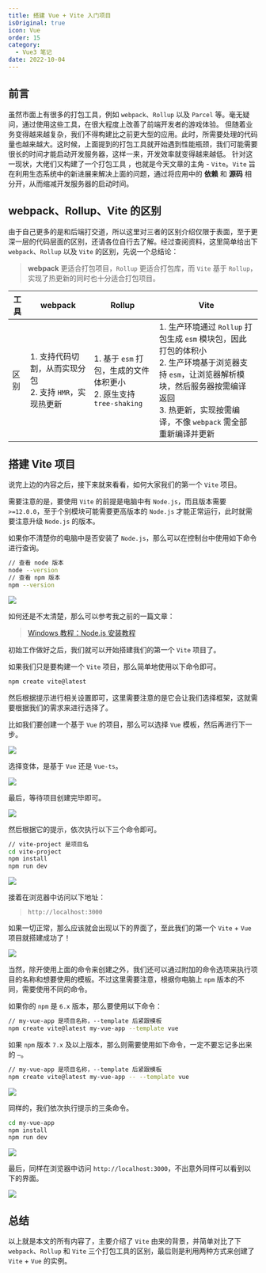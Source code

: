```yaml
---
title: 搭建 Vue + Vite 入门项目
isOriginal: true
icon: Vue
order: 15
category:
  - Vue3 笔记
date: 2022-10-04
---
```




## 前言

虽然市面上有很多的打包工具，例如 `webpack`、`Rollup` 以及 `Parcel` 等。毫无疑问，通过使用这些工具，在很大程度上改善了前端开发者的游戏体验。
但随着业务变得越来越复杂，我们不得构建比之前更大型的应用。此时，所需要处理的代码量也越来越大。这时候，上面提到的打包工具就开始遇到性能瓶颈，我们可能需要很长的时间才能启动开发服务器，这样一来，开发效率就变得越来越低。
针对这一现状，大佬们又构建了一个打包工具 ，也就是今天文章的主角 - `Vite`。`Vite` 旨在利用生态系统中的新进展来解决上面的问题，通过将应用中的 **依赖** 和 **源码** 相分开，从而缩减开发服务器的启动时间。
## webpack、Rollup、Vite 的区别
由于自己更多的是和后端打交道，所以这里对三者的区别介绍仅限于表面，至于更深一层的代码层面的区别，还请各位自行去了解。经过查阅资料，这里简单给出下 `webpack`、`Rollup` 以及 `Vite` 的区别，先说一个总结论：
> **webpack** 更适合打包项目，`Rollup` 更适合打包库，而 `Vite` 基于 `Rollup`，实现了热更新的同时也十分适合打包项目。



| 工具 | webpack                                                      | Rollup                                                                 | Vite                                                                                                                                                                                                              |
| ---- | ------------------------------------------------------------ | ---------------------------------------------------------------------- | ----------------------------------------------------------------------------------------------------------------------------------------------------------------------------------------------------------------- |
| 区别 | 1. 支持代码切割，从而实现分包<br />2. 支持 `HMR`，实现热更新 | 1. 基于 `esm` 打包，生成的文件体积更小<br />2. 原生支持 `tree-shaking` | 1. 生产环境通过 `Rollup` 打包生成 `esm` 模块包，因此打包的体积小<br />2. 生产环境基于浏览器支持 `esm`，让浏览器解析模块，然后服务器按需编译返回<br />3. 热更新，实现按需编译，不像 `webpack` 需全部重新编译并更新 |

## 搭建 Vite 项目

说完上边的内容之后，接下来就来看看，如何大家我们的第一个 `Vite` 项目。

需要注意的是，要使用 `Vite` 的前提是电脑中有 `Node.js`，而且版本需要 `>=12.0.0`，至于个别模块可能需要更高版本的 `Node.js` 才能正常运行，此时就需要注意升级 `Node.js` 的版本。

如果你不清楚你的电脑中是否安装了 `Node.js`，那么可以在控制台中使用如下命令进行查询。

```sh
// 查看 node 版本
node --version
// 查看 npm 版本
npm --version
```

![](https://img-blog.csdnimg.cn/1bcdad701ebf4452baed219fc83acede.png)

如何还是不太清楚，那么可以参考我之前的一篇文章：

>   [Windows 教程：Node.js 安装教程](https://cunyu1943.github.io/JavaPark/efficiency/windows/nodejs-install.html)



初始工作做好之后，我们就可以开始搭建我们的第一个 `Vite` 项目了。

如果我们只是要构建一个 `Vite` 项目，那么简单地使用以下命令即可。

```sh
npm create vite@latest
```

然后根据提示进行相关设置即可，这里需要注意的是它会让我们选择框架，这就需要根据我们的需求来进行选择了。

比如我们要创建一个基于 `Vue` 的项目，那么可以选择 `Vue` 模板，然后再进行下一步。

![](https://img-blog.csdnimg.cn/15646dd536d24bd1bdec490bf9ef9947.png)

选择变体，是基于 `Vue` 还是 `Vue-ts`。

![](https://img-blog.csdnimg.cn/8643dfb26f7046f38dff61bf34412547.png)

最后，等待项目创建完毕即可。

![](https://img-blog.csdnimg.cn/398ba0dc8fac4c028ac08a91183ea9d9.png)

然后根据它的提示，依次执行以下三个命令即可。

```sh
// vite-project 是项目名
cd vite-project 
npm install
npm run dev
```

![](https://img-blog.csdnimg.cn/001f62742fa74ef18243ee2d6be11f1c.png)

接着在浏览器中访问以下地址：

>   `http://localhost:3000`

如果一切正常，那么应该就会出现以下的界面了，至此我们的第一个 `Vite` + `Vue` 项目就搭建成功了！

![](https://img-blog.csdnimg.cn/7ebab8a50d8b40d1b6dfd3d363b7420e.png)

当然，除开使用上面的命令来创建之外，我们还可以通过附加的命令选项来执行项目的名称和想要使用的模板。不过这里需要注意，根据你电脑上 `npm` 版本的不同，需要使用不同的命令。

如果你的 `npm` 是 `6.x` 版本，那么要使用以下命令：

```sh
// my-vue-app 是项目名称，--template 后紧跟模板
npm create vite@latest my-vue-app --template vue
```

如果 `npm` 版本 `7.x` 及以上版本，那么则需要使用如下命令，一定不要忘记多出来的 `–`。

```sh
// my-vue-app 是项目名称，--template 后紧跟模板
npm create vite@latest my-vue-app -- --template vue
```

![](https://img-blog.csdnimg.cn/191b34c683cd49f2a9b608ea24533267.png)

同样的，我们依次执行提示的三条命令。

```sh
cd my-vue-app
npm install
npm run dev
```

![](https://img-blog.csdnimg.cn/3bc140611b8241d99f05ecfac0123b04.png)

最后，同样在浏览器中访问 `http://localhost:3000`，不出意外同样可以看到以下的界面。

![](https://img-blog.csdnimg.cn/7ebab8a50d8b40d1b6dfd3d363b7420e.png)

## 总结

以上就是本文的所有内容了，主要介绍了 `Vite` 由来的背景，并简单对比了下 `webpack`、`Rollup` 和 `Vite` 三个打包工具的区别，最后则是利用两种方式来创建了 `Vite` + `Vue` 的实例。